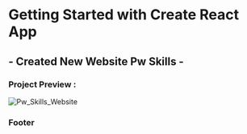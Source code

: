 # Getting Started with Create React App

## - Created New Website Pw Skills -

### Project Preview :
![Pw_Skills_Website](https://user-images.githubusercontent.com/107872928/224048917-63c0cf26-c835-4e5f-9dfe-8890afe2229f.png)
### Footer 
